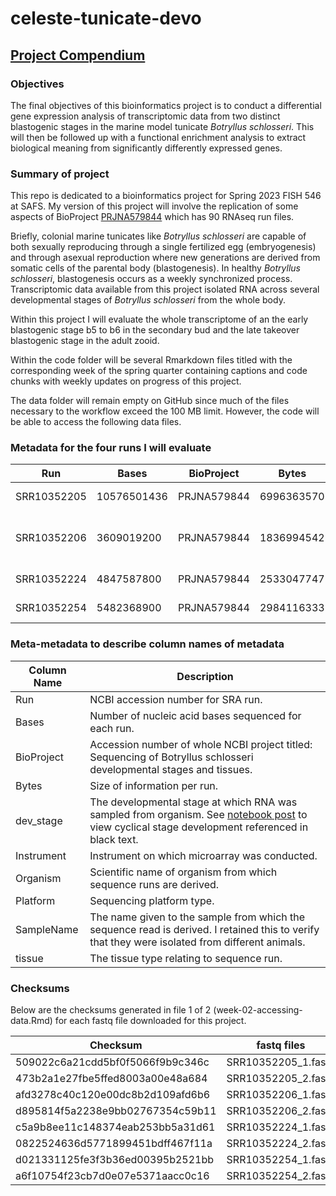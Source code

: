 # celeste-tunicate-devo

## [Project Compendium](https://rpubs.com/cvaldi/1040648)


### Objectives
The final objectives of this bioinformatics project is to conduct a differential gene expression analysis of transcriptomic data from two distinct blastogenic stages in the marine model tunicate *Botryllus schlosseri*. This will then be followed up with a functional enrichment analysis to extract biological meaning from significantly differently expressed genes.

### Summary of project
This repo is dedicated to a bioinformatics project for Spring 2023 FISH 546 at SAFS. My version of this project will involve the replication of some aspects of BioProject [PRJNA579844](https://www.ncbi.nlm.nih.gov/bioproject/PRJNA579844) which has 90 RNAseq run files.

Briefly, colonial marine tunicates like *Botryllus schlosseri* are capable of both sexually reproducing through a single fertilized egg (embryogenesis) and through asexual reproduction where new generations are derived from somatic cells of the parental body (blastogenesis). In healthy *Botryllus schlosseri*, blastogenesis occurs as a weekly synchronized process. Transcriptomic data available from this project isolated RNA across several developmental stages of *Botryllus schlosseri* from the whole body.

Within this project I will evaluate the whole transcriptome of an the early blastogenic stage b5 to b6 in the secondary bud and the late takeover blastogenic stage in the adult zooid.

Within the code folder will be several Rmarkdown files titled with the corresponding week of the spring quarter containing captions and code chunks with weekly updates on progress of this project.

The data folder will remain empty on GitHub since much of the files necessary to the workflow exceed the 100 MB limit. However, the code will be able to access the following data files.

### Metadata for the four runs I will evaluate

| Run         | Bases       | BioProject  | Bytes      | dev_stage | Instrument  | Isolate                          | Organism             | Platform | Sample Name                            | TISSUE       |
|-----|-----|-----|-----|-----|-----|-----|-----|-----|-----|-----|
| SRR10352205 | 10576501436 | PRJNA579844 | 6996363570 | b5-b6     | NextSeq 500 | 5491b.2                          | Botryllus schlosseri | ILLUMINA | HISeq-Sample_3411_IL2574-4             | whole system |
| SRR10352206 | 3609019200  | PRJNA579844 | 1836994542 | b5-b6     | NextSeq 500 | 944a x BYd196.6-4.180 + 5869\*-2 | Botryllus schlosseri | ILLUMINA | 4017_944axbyd196_stageC1to2_SecBud     | whole system |
| SRR10352224 | 4847587800  | PRJNA579844 | 2533047747 | TO        | NextSeq 500 | Sc109e.109                       | Botryllus schlosseri | ILLUMINA | 3902_Sc109e_olds_zooid_D\_early_mid_kp | whole system |
| SRR10352254 | 5482368900  | PRJNA579844 | 2984116333 | TO        | NextSeq 500 | Sc109e.113                       | Botryllus schlosseri | ILLUMINA | 3890_Sc109e_old_zooid_D\_mid_Late_kp   | whole system |

### Meta-metadata to describe column names of metadata

| Column Name | Description                                                                                                                                                                                                 |
|-------------|-----------------------------------------------------------|
| Run         | NCBI accession number for SRA run.                                                                                                                                                                          |
| Bases       | Number of nucleic acid bases sequenced for each run.                                                                                                                                                        |
| BioProject  | Accession number of whole NCBI project titled: Sequencing of Botryllus schlosseri developmental stages and tissues.                                                                                         |
| Bytes       | Size of information per run.                                                                                                                                                                                |
| dev_stage   | The developmental stage at which RNA was sampled from organism. See [notebook post](https://valeste.github.io/2023-04-07-Devo-Bsc/) to view cyclical stage development referenced in black text. |
| Instrument  | Instrument on which microarray was conducted.                                                                                                                                                               |
| Organism    | Scientific name of organism from which sequence runs are derived.                                                                                                                                           |
| Platform    | Sequencing platform type.                                                                                                                                                                                   |
| SampleName  |  The name given to the sample from which the sequence read is derived. I retained this to verify that they were isolated from different animals.                                                            |
| tissue      | The tissue type relating to sequence run.                                                                                                                                                                   |

### Checksums

Below are the checksums generated in file 1 of 2 (week-02-accessing-data.Rmd) for each fastq file downloaded for this project.

| Checksum                         | fastq files         |
|----------------------------------|---------------------|
| 509022c6a21cdd5bf0f5066f9b9c346c | SRR10352205_1.fastq |
| 473b2a1e27fbe5ffed8003a00e48a684 | SRR10352205_2.fastq |
| afd3278c40c120e00dc8b2d109afd6b6 | SRR10352206_1.fastq |
| d895814f5a2238e9bb02767354c59b11 | SRR10352206_2.fastq |
| c5a9b8ee11c148374eab253bb5a31d61 | SRR10352224_1.fastq |
| 0822524636d5771899451bdff467f11a | SRR10352224_2.fastq |
| d021331125fe3f3b36ed00395b2521bb | SRR10352254_1.fastq |
| a6f10754f23cb7d0e07e5371aacc0c16 | SRR10352254_2.fastq |

